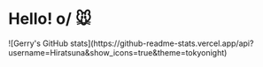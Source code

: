 # Hello! o/ 🐭
<div align="centered"> ![Gerry's GitHub stats](https://github-readme-stats.vercel.app/api?username=Hiratsuna&show_icons=true&theme=tokyonight) </div>
